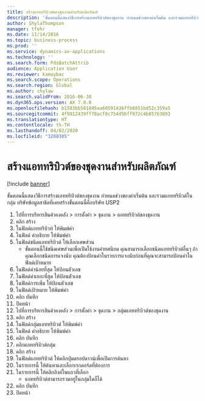 ```yaml
---
title: สร้างแอททริบิวต์ของชุดงานสำหรับผลิตภัณฑ์
description: 'ขั้นตอนนี้แสดงวิธีการสร้างแอททริบิวต์ของชุดงาน กำหนดช่วงของค่าเริ่มต้น และรวมแอททริบิวต์ในกลุ่ม '
author: ShylaThompson
manager: tfehr
ms.date: 11/14/2016
ms.topic: business-process
ms.prod: ''
ms.service: dynamics-ax-applications
ms.technology: ''
ms.search.form: PdsBatchAttrib
audience: Application User
ms.reviewer: kamaybac
ms.search.scope: Operations
ms.search.region: Global
ms.author: shylaw
ms.search.validFrom: 2016-06-30
ms.dyn365.ops.version: AX 7.0.0
ms.openlocfilehash: b1583bb581845aa60591436ffb8851bd52c359a5
ms.sourcegitcommit: 4f9912439ff78acf0c754d5bff972c4b85763093
ms.translationtype: HT
ms.contentlocale: th-TH
ms.lasthandoff: 04/02/2020
ms.locfileid: "3208305"
---
```

# <a name="create-batch-attributes-for-a-product"></a>สร้างแอททริบิวต์ของชุดงานสำหรับผลิตภัณฑ์

[!include [banner](../../includes/banner.md)]

ขั้นตอนนี้แสดงวิธีการสร้างแอททริบิวต์ของชุดงาน กำหนดช่วงของค่าเริ่มต้น และรวมแอททริบิวต์ในกลุ่ม  บริษัทข้อมูลสาธิตที่เคยสร้างขั้นตอนนี้คือบริษัท USP2

1. ไปที่การบริหารสินค้าคงคลัง > การตั้งค่า > ชุดงาน > แอททริบิวต์ของชุดงาน
2. คลิก สร้าง
3. ในฟิลด์แอททริบิวท์ ให้พิมพ์ค่า
4. ในฟิลด์ คำอธิบาย ให้พิมพ์ค่า
5. ในฟิลด์ชนิดแอททริบิวต์ ให้เลือกเศษส่วน
    * ขั้นตอนนี้ใช้ชนิดเศษส่วนเพื่อเปิดใช้งานค่าทศนิยม  คุณสามารถเลือกชนิดแอททริบิวต์อื่นๆ  ถ้าคุณเลือกชนิดการแจงนับ คุณต้องป้อนค่าในรายการแจงนับก่อนที่คุณจะสามารถป้อนค่าในฟิลด์เป้าหมาย  
6. ในฟิลด์ค่าน้อยที่สุด ให้ป้อนตัวเลข
7. ในฟิลด์ค่าเยอะที่สุด ให้ป้อนตัวเลข
8. ในฟิลด์การเพิ่ม ให้ป้อนตัวเลข
9. ในฟิลด์เป้าหมาย ให้พิมพ์ค่า
10. คลิก บันทึก
11. ปิดหน้า
12. ไปที่การบริหารสินค้าคงคลัง > การตั้งค่า > ชุดงาน > กลุ่มแอททริบิวต์ของชุดงาน
13. คลิก สร้าง
14. ในฟิลด์กลุ่มแอททริบิวต์ ให้พิมพ์ค่า
15. ในฟิลด์ คำอธิบาย ให้พิมพ์ค่า
16. คลิก บันทึก
17. คลิกแอททริบิวต์กลุ่ม
18. คลิก สร้าง
19. ในฟิลด์แอททริบิวต์ ให้คลิกปุ่มดรอปดาวน์เพื่อเปิดการค้นหา
20. ในรายการนี้ ให้ค้นหาและเลือกเรกคอร์ดที่ต้องการ
21. ในรายการนี้ ให้คลิกลิงค์ในแถวที่เลือก
    * แอททริบิวต์สามารถรวมอยู่ในกลุ่มใดก็ได้  
22. คลิก บันทึก
23. ปิดหน้า

